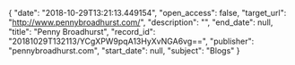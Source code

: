 {
  "date": "2018-10-29T13:21:13.449154", 
  "open_access": false, 
  "target_url": "http://www.pennybroadhurst.com/", 
  "description": "", 
  "end_date": null, 
  "title": "Penny Broadhurst", 
  "record_id": "20181029T132113/YCgXPW9pqA13HyXvNGA6vg==", 
  "publisher": "pennybroadhurst.com", 
  "start_date": null, 
  "subject": "Blogs"
}

